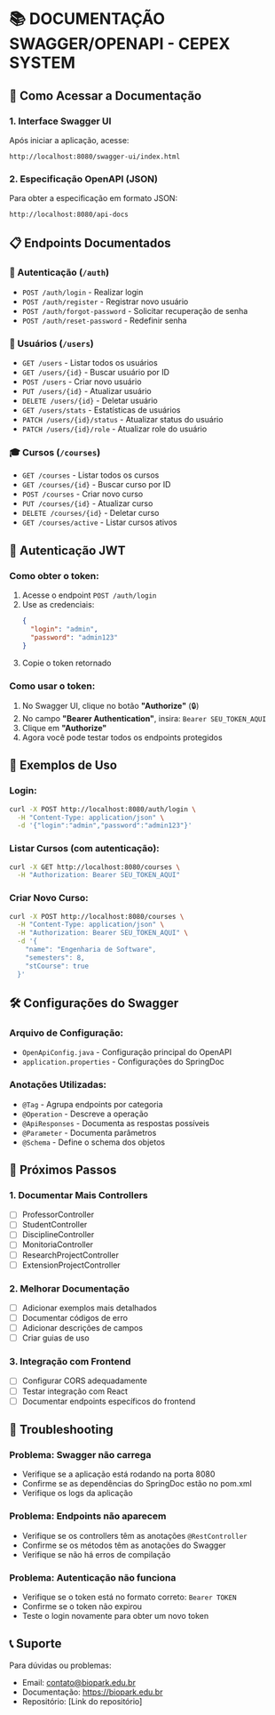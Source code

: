 # 📚 DOCUMENTAÇÃO SWAGGER/OPENAPI - CEPEX SYSTEM

## 🚀 Como Acessar a Documentação

### **1. Interface Swagger UI**

Após iniciar a aplicação, acesse:

```
http://localhost:8080/swagger-ui/index.html
```

### **2. Especificação OpenAPI (JSON)**

Para obter a especificação em formato JSON:

```
http://localhost:8080/api-docs
```

## 📋 Endpoints Documentados

### **🔐 Autenticação (`/auth`)**

- `POST /auth/login` - Realizar login
- `POST /auth/register` - Registrar novo usuário
- `POST /auth/forgot-password` - Solicitar recuperação de senha
- `POST /auth/reset-password` - Redefinir senha

### **👥 Usuários (`/users`)**

- `GET /users` - Listar todos os usuários
- `GET /users/{id}` - Buscar usuário por ID
- `POST /users` - Criar novo usuário
- `PUT /users/{id}` - Atualizar usuário
- `DELETE /users/{id}` - Deletar usuário
- `GET /users/stats` - Estatísticas de usuários
- `PATCH /users/{id}/status` - Atualizar status do usuário
- `PATCH /users/{id}/role` - Atualizar role do usuário

### **🎓 Cursos (`/courses`)**

- `GET /courses` - Listar todos os cursos
- `GET /courses/{id}` - Buscar curso por ID
- `POST /courses` - Criar novo curso
- `PUT /courses/{id}` - Atualizar curso
- `DELETE /courses/{id}` - Deletar curso
- `GET /courses/active` - Listar cursos ativos

## 🔑 Autenticação JWT

### **Como obter o token:**

1. Acesse o endpoint `POST /auth/login`
2. Use as credenciais:
   ```json
   {
     "login": "admin",
     "password": "admin123"
   }
   ```
3. Copie o token retornado

### **Como usar o token:**

1. No Swagger UI, clique no botão **"Authorize"** (🔒)
2. No campo **"Bearer Authentication"**, insira: `Bearer SEU_TOKEN_AQUI`
3. Clique em **"Authorize"**
4. Agora você pode testar todos os endpoints protegidos

## 📝 Exemplos de Uso

### **Login:**

```bash
curl -X POST http://localhost:8080/auth/login \
  -H "Content-Type: application/json" \
  -d '{"login":"admin","password":"admin123"}'
```

### **Listar Cursos (com autenticação):**

```bash
curl -X GET http://localhost:8080/courses \
  -H "Authorization: Bearer SEU_TOKEN_AQUI"
```

### **Criar Novo Curso:**

```bash
curl -X POST http://localhost:8080/courses \
  -H "Content-Type: application/json" \
  -H "Authorization: Bearer SEU_TOKEN_AQUI" \
  -d '{
    "name": "Engenharia de Software",
    "semesters": 8,
    "stCourse": true
  }'
```

## 🛠️ Configurações do Swagger

### **Arquivo de Configuração:**

- `OpenApiConfig.java` - Configuração principal do OpenAPI
- `application.properties` - Configurações do SpringDoc

### **Anotações Utilizadas:**

- `@Tag` - Agrupa endpoints por categoria
- `@Operation` - Descreve a operação
- `@ApiResponses` - Documenta as respostas possíveis
- `@Parameter` - Documenta parâmetros
- `@Schema` - Define o schema dos objetos

## 🎯 Próximos Passos

### **1. Documentar Mais Controllers**

- [ ] ProfessorController
- [ ] StudentController
- [ ] DisciplineController
- [ ] MonitoriaController
- [ ] ResearchProjectController
- [ ] ExtensionProjectController

### **2. Melhorar Documentação**

- [ ] Adicionar exemplos mais detalhados
- [ ] Documentar códigos de erro
- [ ] Adicionar descrições de campos
- [ ] Criar guias de uso

### **3. Integração com Frontend**

- [ ] Configurar CORS adequadamente
- [ ] Testar integração com React
- [ ] Documentar endpoints específicos do frontend

## 🔧 Troubleshooting

### **Problema: Swagger não carrega**

- Verifique se a aplicação está rodando na porta 8080
- Confirme se as dependências do SpringDoc estão no pom.xml
- Verifique os logs da aplicação

### **Problema: Endpoints não aparecem**

- Verifique se os controllers têm as anotações `@RestController`
- Confirme se os métodos têm as anotações do Swagger
- Verifique se não há erros de compilação

### **Problema: Autenticação não funciona**

- Verifique se o token está no formato correto: `Bearer TOKEN`
- Confirme se o token não expirou
- Teste o login novamente para obter um novo token

## 📞 Suporte

Para dúvidas ou problemas:

- Email: contato@biopark.edu.br
- Documentação: https://biopark.edu.br
- Repositório: [Link do repositório]

